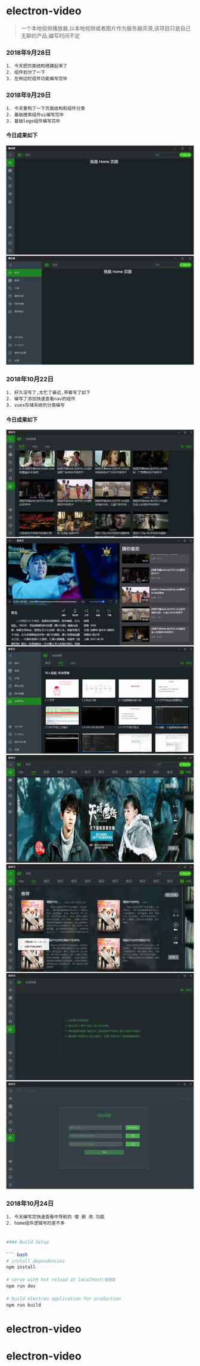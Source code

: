 # electron-video

> 一个本地视频播放器,以本地视频或者图片作为服务器资源,该项目只是自己无聊的产品,编写时间不定

### 2018年9月28日
``` bash
1. 今天把页面结构搭建起来了
2. 组件划分了一下
3. 左侧边栏组件功能编写完毕
```

### 2018年9月29日
``` bash
1. 今天重构了一下页面结构和组件分类
2. 基础搜索组件ui编写完毕
3. 基础logo组件编写完毕
```
#### 今日成果如下
![页面基础骨架1](./dist/screenshot/1.png)
![页面基础骨架2](./dist/screenshot/2.png)

### 2018年10月22日
``` bash
1. 好久没写了,太忙了最近,带着写了如下
2. 编写了添加快速查看nav的组件
3. vuex存储系统的分类编写
```
#### 今日成果如下
![组件](./dist/screenshot/3.png)
![组件](./dist/screenshot/4.png)
![组件](./dist/screenshot/5.png)
![组件](./dist/screenshot/6.png)
![组件](./dist/screenshot/7.png)
![组件](./dist/screenshot/8.png)
![组件](./dist/screenshot/9.png)

### 2018年10月24日
``` bash
1. 今天编写完快速查看中导航的 增 删 改 功能
2. home组件逻辑写的差不多


#### Build Setup

``` bash
# install dependencies
npm install

# serve with hot reload at localhost:9080
npm run dev

# build electron application for production
npm run build


```
# electron-video
# electron-video
